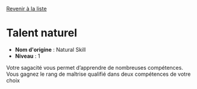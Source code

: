 [Revenir à la liste](list.md)

# Talent naturel

 * **Nom d'origine** : Natural Skill
 * **Niveau** : 1


<p>Votre sagacité vous permet d’apprendre de nombreuses compétences. Vous gagnez le rang de maîtrise qualifié dans deux compétences de votre choix</p>